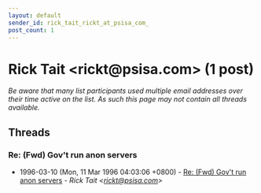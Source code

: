 ```yaml
---
layout: default
sender_id: rick_tait_rickt_at_psisa_com_
post_count: 1
---
```


# Rick Tait <rickt<span>@</span>psisa.com> (1 post)

_Be aware that many list participants used multiple email addresses over their time active on the list. As such this page may not contain all threads available._

## Threads

### Re: (Fwd) Gov't run anon servers
+ 1996-03-10 (Mon, 11 Mar 1996 04:03:06 +0800) - [Re: (Fwd) Gov't run anon servers](/archive/1996/03/11956a5bd29d77108d4581697c8ec086c6c2a319253de571d682a2ce31412590) - _Rick Tait \<rickt@psisa.com\>_

